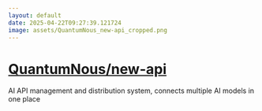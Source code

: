 ```yaml
---
layout: default
date: 2025-04-22T09:27:39.121724
image: assets/QuantumNous_new-api_cropped.png
---
```


# [QuantumNous/new-api](https://github.com/QuantumNous/new-api)

AI API management and distribution system, connects multiple AI models in one place
